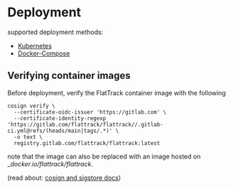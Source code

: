 # Deployment

supported deployment methods:

-   [Kubernetes](./deployment-kubernetes.md)
-   [Docker-Compose](./deployment-docker-compose.md)

## Verifying container images

Before deployment, verify the FlatTrack container image with the following

```shell
cosign verify \
  --certificate-oidc-issuer 'https://gitlab.com' \
  --certificate-identity-regexp 'https://gitlab.com/flattrack/flattrack//.gitlab-ci.yml@refs/(heads/main|tags/.*)' \
  -o text \
  registry.gitlab.com/flattrack/flattrack:latest
```

note that the image can also be replaced with an image hosted on __docker.io/flattrack/flattrack_.

(read about: [cosign and sigstore docs](https://docs.sigstore.dev/about/overview/))
